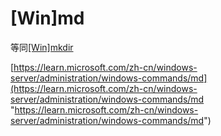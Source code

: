 # \[Win]md



等同[\[Win\]mkdir](\[Win]mkdir_n68HJ1B2aii5hVXw4DFWne.md "\[Win]mkdir")

[https://learn.microsoft.com/zh-cn/windows-server/administration/windows-commands/md](https://learn.microsoft.com/zh-cn/windows-server/administration/windows-commands/md "https://learn.microsoft.com/zh-cn/windows-server/administration/windows-commands/md")

